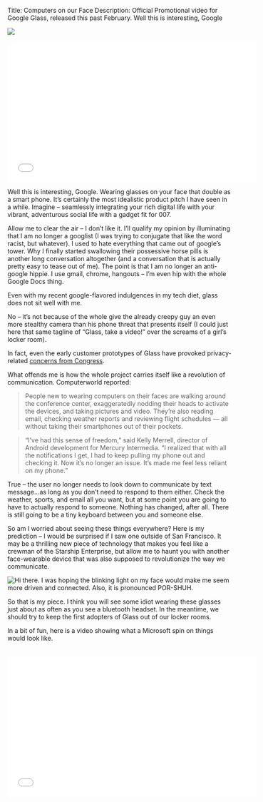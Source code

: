 Title: Computers on our Face
Description: Official Promotional video for Google Glass, released this past February. Well this is interesting, Google

![](http://media.alexrecker.com/images/glassbanner2.jpg)

<iframe width="560" height="315" src="//www.youtube.com/embed/v1uyQZNg2vE" frameborder="0" allowfullscreen></iframe>

Well this is interesting, Google.  Wearing glasses on your face that double as a smart phone.  It’s certainly the most idealistic product pitch I have seen in a while.  Imagine – seamlessly integrating your rich digital life with your vibrant, adventurous social life with a gadget fit for 007.

Allow me to clear the air – I don’t like it.  I’ll qualify my opinion by illuminating that I am no longer a googlist (I was trying to conjugate that like the word racist, but whatever).  I used to hate everything that came out of google’s tower.  Why I finally started swallowing their possessive horse pills is another long conversation altogether (and a conversation that is actually pretty easy to tease out of me).  The point is that I am no longer an anti-google hippie.  I use gmail, chrome, hangouts – I’m even hip with the whole Google Docs thing.

Even with my recent google-flavored indulgences in my tech diet, glass does not sit well with me.

No – it’s not because of the whole give the already creepy guy an even more stealthy camera than his phone threat that presents itself (I could just here that same tagline of “Glass, take a video!” over the screams of a girl’s locker room).

In fact, even the early customer prototypes of Glass have provoked privacy-related [concerns from Congress](http://www.fastcompany.com/3009432/tech-forecast/tracking-the-ban-on-google-glass).

What offends me is how the whole project carries itself like a revolution of communication.  Computerworld reported:

> People new to wearing computers on their faces are walking around the conference center, exaggeratedly nodding their heads to activate the devices, and taking pictures and video. They’re also reading email, checking weather reports and reviewing flight schedules — all without taking their smartphones out of their pockets.

> “I’ve had this sense of freedom,” said Kelly Merrell, director of Android development for Mercury Intermedia. “I realized that with all the notifications I get, I had to keep pulling my phone out and checking it. Now it’s no longer an issue. It’s made me feel less reliant on my phone.”

True – the user no longer needs to look down to communicate by text message…as long as you don’t need to respond to them either.  Check the weather, sports, and email all you want, but at some point you are going to have to actually respond to someone.  Nothing has changed, after all.  There is still going to be a tiny keyboard between you and someone else.

So am I worried about seeing these things everywhere?  Here is my prediction – I would be surprised if I saw one outside of San Francisco.  It may be a thrilling new piece of technology that makes you feel like a crewman of the Starship Enterprise, but allow me to haunt you with another face-wearable device that was also supposed to revolutionize the way we communicate.

![Hi there.  I was hoping the blinking light on my face would make me seem more driven and connected.  Also, it is pronounced POR-SHUH.](http://media.alexrecker.com/images/bluetoothguy.gif)

So that is my piece.  I think you will see some idiot wearing these glasses just about as often as you see a bluetooth headset.  In the meantime, we should try to keep the first adopters of Glass out of our locker rooms.

In a bit of fun, here is a video showing what a Microsoft spin on things would look like.

<br>
<iframe width="560" height="315" src="//www.youtube.com/embed/UGQkB_21heU" frameborder="0" allowfullscreen></iframe>